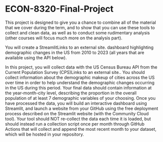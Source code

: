 # ECON-8320-Final-Project
This project is designed to give you a chance to combine all of the material that we cover during the term, and to show that you can use these tools to collect and clean data, as well as to conduct some rudimentary analysis (other courses will focus much more on the analysis part).

You will create a StreamlitLinks to an external site. dashboard highlighting demographic changes in the US from 2010 to 2023 (all years that are available using the API below).

In this project, you will collect data with the US Census Bureau API from the Current Population Survey (CPS)Links to an external site..
You should collect information about the demographic makeup of cities across the US over time in order to help understand the demographic changes occurring in the US during this period.
Your final data should contain information at the year-month-city level, describing the proportion in the overall population of at least 7 demographic variables of your choosing.
Once you have processed the data, you will build an interactive dashboard using Streamlit, and launch a website from your GitHub using the free deployment process described on the Streamlit website (with the Community Cloud tool).
Your tool should NOT re-collect the data each time it is loaded, but should instead run a collection script once per month through GitHub Actions that will collect and append the most recent month to your dataset, which will be hosted in your repository.
